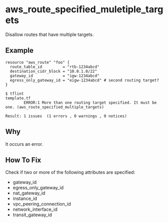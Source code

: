 # aws_route_specified_muletiple_targets

Disallow routes that have multiple targets.

## Example

```hcl
resource "aws_route" "foo" {
  route_table_id         = "rtb-1234abcd"
  destination_cidr_block = "10.0.1.0/22"
  gateway_id             = "igw-1234abcd"
  egress_only_gateway_id = "eigw-1234abcd" # second routing target?
}
```

```
$ tflint
template.tf
        ERROR:1 More than one routing target specified. It must be one. (aws_route_specified_multiple_targets)

Result: 1 issues  (1 errors , 0 warnings , 0 notices)
```

## Why

It occurs an error.

## How To Fix

Check if two or more of the following attributes are specified:

- gateway_id
- egress_only_gateway_id
- nat_gateway_id
- instance_id
- vpc_peering_connection_id
- network_interface_id
- transit_gateway_id
